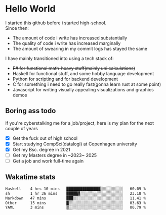# Hello World

I started this github before i started high-school.  
Since then:
- The amount of code i write has increased substantially
- The quality of code i write has increased marginally
- The amount of swearing in my commit logs has stayed the same

I have mainly transitioned into using a tech stack of:
- ~~F# for functional math-heavy stuff(mainly uni calculations)~~
- Haskell for functional stuff, and some hobby language development
- Python for scripting and for backend development
- C for something i need to go really fast(gonna learn rust at some point)
- Javascript for writing visually appealing visualizations and graphics demos

## Boring ass todo
If you're cyberstalking me for a job/project, here is my plan for the next couple of years
- [x] Get the fuck out of high school
- [x] Start studying CompSci(datalogi) at Copenhagen university
- [x] Get my Bsc. degree in 2021
- [ ] Get my Masters degree in ~2023~ 2025
- [ ] Get a job and work full-time again

## Wakatime stats
<!--START_SECTION:waka-->

```txt
Haskell    4 hrs 10 mins   ███████████████░░░░░░░░░░   60.09 %
sh         1 hr 36 mins    █████▓░░░░░░░░░░░░░░░░░░░   23.18 %
Markdown   47 mins         ███░░░░░░░░░░░░░░░░░░░░░░   11.41 %
Other      15 mins         █░░░░░░░░░░░░░░░░░░░░░░░░   03.63 %
YAML       3 mins          ▒░░░░░░░░░░░░░░░░░░░░░░░░   00.79 %
```

<!--END_SECTION:waka-->
